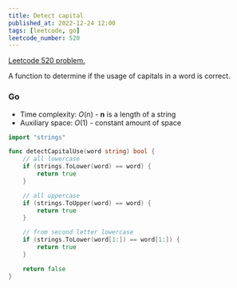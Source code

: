 ```yaml
---
title: Detect capital
published_at: 2022-12-24 12:00
tags: [leetcode, go]
leetcode_number: 520
---
```


[Leetcode 520 problem.](https://leetcode.com/problems/detect-capital/)

A function to determine if the usage of capitals in a word is correct.

### Go

- Time complexity: $O(n)$ - **n** is a length of a string
- Auxiliary space: $O(1)$ - constant amount of space

```go
import "strings"

func detectCapitalUse(word string) bool {
    // all lowercase
    if (strings.ToLower(word) == word) {
        return true
    }

    // all uppercase
    if (strings.ToUpper(word) == word) {
        return true
    }

    // from second letter lowercase
    if (strings.ToLower(word[1:]) == word[1:]) {
        return true
    }

    return false
}
```
